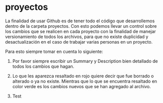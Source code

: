 proyectos
=========

La finalidad de usar Github es de tener todo el código que desarrollemos dentro de la carpeta proyectos. Con esto podemos 
llevar un control sobre los cambios que se realicen en cada proyecto con la finalidad de manejar versionamiento de todos
los archivos, para que no existe duplicidad y desactualización en el caso de trabajar varias personas en un proyecto.

Para esto siempre tomar en cuenta lo siguiente:

1. Por favor siempre escribir un Summary y Description bien detallado de todos los cambios que hagan.

2. Lo que les aparezca resaltado en rojo quiere decir que fue borrado o alterado o ya no existe. Mientras que lo que se 
encuentra resaltado en color verde es los cambios nuevos que se han agregado al archivo.

3. Test

